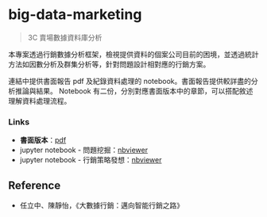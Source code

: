 # big-data-marketing

> 3C 賣場數據資料庫分析

本專案透過行銷數據分析框架，檢視提供資料的個案公司目前的困境，並透過統計方法如因數分析及群集分析等，針對問題設計相對應的行銷方案。

連結中提供書面報告 pdf 及紀錄資料處理的 notebook。書面報告提供較詳盡的分析推論與結果。 Notebook 有二份，分別對應書面版本中的章節，可以搭配敘述理解資料處理流程。

### Links
* **書面版本**：[pdf](https://github.com/kevinkevin556/big-data-marketing/blob/main/report.pdf)
* jupyter notebook - 問題挖掘：[nbviewer](https://nbviewer.jupyter.org/github/kevinkevin556/big-data-marketing/blob/main/3%20Problem%20Exploration.ipynb#%E3%80%90%E5%88%86%E6%9E%90%E3%80%91ARFM-%E5%88%86%E6%9E%90)
* jupyter notebook - 行銷策略發想：[nbviewer](https://nbviewer.jupyter.org/github/kevinkevin556/big-data-marketing/blob/main/4%20Marketing%20Strategy.ipynb)

## Reference
* 任立中、陳靜怡，《大數據行銷：邁向智能行銷之路》